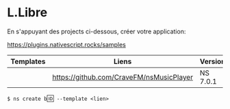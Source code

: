 # L.Libre

En s'appuyant des projects ci-dessous, créer votre application:

https://plugins.nativescript.rocks/samples

| Templates | Liens                                   | Version  |
|----------|------------------------------------------|----------|
|          | https://github.com/CraveFM/nsMusicPlayer | NS 7.0.1 |

`$ ns create b`:id:` --template <lien>`



